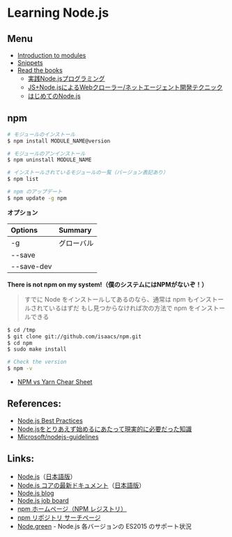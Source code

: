 # Learning Node.js

## Menu
- [Introduction to modules](modules/README.md)
- [Snippets](snippets/README.md)
- [Read the books](https://github.com/stage-clear/Learning-javascript/tree/master/Books)
  - [実践Node.jsプログラミング](https://github.com/stage-clear/Learning-javascript/tree/master/Books/978-4-79812-947-1/)
  - [JS+Node.jsによるWebクローラー/ネットエージェント開発テクニック](https://github.com/stage-clear/Learning-javascript/tree/master/Books/978-4-88337-993-4/)
  - [はじめてのNode.js](https://github.com/stage-clear/Learning-javascript/tree/master/Books/978-4-79737-090-4/)


## npm

```bash
# モジュールのインストール
$ npm install MODULE_NAME@version

# モジュールのアンインストール
$ npm uninstall MODULE_NAME

# インストールされているモジュールの一覧（バージョン表記あり）
$ npm list

# npm のアップデート
$ npm update -g npm
```

__オプション__

|Options|Summary|
|:--|:--|
|-g|グローバル|
|--save||
|--save-dev||


__There is not npm on my system!（僕のシステムにはNPMがないぞ！）__

> すでに  Node をインストールしてあるのなら、通常は npm もインストールされているはずだ
> もし見つからなければ次の方法で npm をインストールできる

```bash
$ cd /tmp
$ git clone git://github.com/isaacs/npm.git
$ cd npm 
$ sudo make install

# Check the version
$ npm -v
```

- [NPM vs Yarn Chear Sheet](https://shift.infinite.red/npm-vs-yarn-cheat-sheet-8755b092e5cc)

## References:
- [Node.js Best Practices](https://www.codementor.io/mattgoldspink/nodejs-best-practices-du1086jja)
- [Node.jsをとりあえず始めるにあたって現実的に必要だった知識](http://qiita.com/nextfactory/items/476c5150268e2c7db4ec)
- [Microsoft/nodejs-guidelines](https://github.com/Microsoft/nodejs-guidelines)


## Links:
- [Node.js](http://nodejs.org/)（[日本語版](http://nodejs.jp/nodejs.org_ja/)）
- [Node.js コアの最新ドキュメント](https://nodejs.org/api/)（[日本語版](http://nodejs.jp/nodejs.org_ja/api/)）
- [Node.js blog](http://blog.nodejs.org/)
- [Node.js job board](http://jobs.nodejs.org/)
- [npm ホームページ（NPM レジストリ）](http://npmjs.org/)
- [npm リポジトリ サーチページ](https://npmjs.org/)
- [Node.green](http://node.green/) - Node.js 各バージョンの ES2015 のサポート状況
